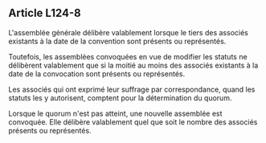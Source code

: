 Article L124-8
----
L'assemblée générale délibère valablement lorsque le tiers des associés
existants à la date de la convention sont présents ou représentés.

Toutefois, les assemblées convoquées en vue de modifier les statuts ne
délibèrent valablement que si la moitié au moins des associés existants à la
date de la convocation sont présents ou représentés.

Les associés qui ont exprimé leur suffrage par correspondance, quand les statuts
les y autorisent, comptent pour la détermination du quorum.

Lorsque le quorum n'est pas atteint, une nouvelle assemblée est convoquée. Elle
délibère valablement quel que soit le nombre des associés présents ou
représentés.
